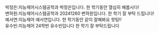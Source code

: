 박정은:지능제어시스템공학과 박정은입니다. 한 학기동안 열심히 해봅시다!    
변하원:지능제어시스템공학과 20241260 변하원입니다. 한 학기 잘 부탁 드립니다!  
예서연:지능제어 예서연입니다. 한 학기동안 같이 잘해봐요 핫팅!!  
유수빈:지능제어 24학번 유수빈입니다 한 학기 잘 부탁드립니다
